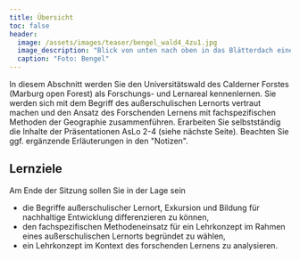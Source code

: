 ```yaml
---
title: Übersicht
toc: false
header:
  image: /assets/images/teaser/bengel_wald4_4zu1.jpg
  image_description: "Blick von unten nach oben in das Blätterdach eines Laubwaldes"
  caption: "Foto: Bengel"
---
```



In diesem Abschnitt werden Sie den Universitätswald des Calderner Forstes (Marburg open Forest) als Forschungs- und Lernareal kennenlernen. 
Sie werden sich mit dem Begriff des außerschulischen Lernorts vertraut machen und den Ansatz des Forschenden Lernens mit fachspezifischen Methoden der Geographie zusammenführen.
Erarbeiten Sie selbstständig die Inhalte der Präsentationen AsLo 2-4 (siehe nächste Seite). 
Beachten Sie ggf. ergänzende Erläuterungen in den "Notizen".
<!--more-->


## Lernziele
Am Ende der Sitzung sollen Sie in der Lage sein

* die Begriffe außerschulischer Lernort, Exkursion und Bildung für nachhaltige Entwicklung differenzieren zu können,
* den fachspezifischen Methodeneinsatz für ein Lehrkonzept im Rahmen eines außerschulischen Lernorts begründet zu wählen,
* ein Lehrkonzept im Kontext des forschenden Lernens zu analysieren. 





